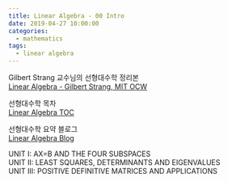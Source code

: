 ```yaml
---
title: Linear Algebra - 00 Intro
date: 2019-04-27 10:00:00
categories:
  - mathematics
tags:
  - linear algebra
---
```


Gilbert Strang 교수님의 선형대수학 정리본  
[Linear Algebra - Gilbert Strang, MIT OCW](https://ocw.mit.edu/courses/mathematics/18-06sc-linear-algebra-fall-2011/index.htm)

선형대수학 목차  
[Linear Algebra TOC](http://math.mit.edu/~gs/linearalgebra/linearalgebra5_TOC.pdf)

선형대수학 요약 블로그  
[Linear Algebra Blog](https://twlab.tistory.com/3?category=668741)

UNIT I: AX=B AND THE FOUR SUBSPACES  
UNIT II: LEAST SQUARES, DETERMINANTS AND EIGENVALUES  
UNIT III: POSITIVE DEFINITIVE MATRICES AND APPLICATIONS
